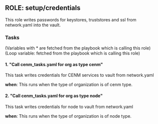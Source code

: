 ## ROLE: setup/credentials
This role writes passwords for keystores, truststores and ssl from network.yaml into the vault.

### Tasks
(Variables with * are fetched from the playbook which is calling this role)
(Loop variable: fetched from the playbook which is calling this role)
#### 1. "Call cenm_tasks.yaml for org as type cenm"
This task writes credentials for CENM services to vault from network.yaml

**when**: This runs when the type of organization is of cenm type.

#### 2. "Call cenm_tasks.yaml for org as type node"
This task writes credentials for node to vault from network.yaml

**when**: This runs when the type of organization is of node type.
